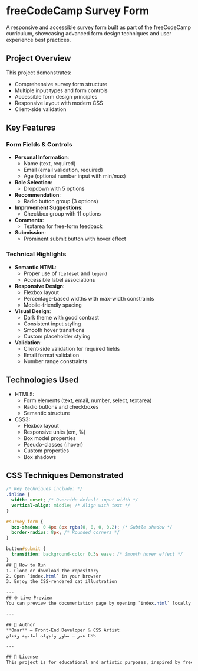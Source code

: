 # freeCodeCamp Survey Form

A responsive and accessible survey form built as part of the freeCodeCamp curriculum, showcasing advanced form design techniques and user experience best practices.

## Project Overview

This project demonstrates:
- Comprehensive survey form structure
- Multiple input types and form controls
- Accessible form design principles
- Responsive layout with modern CSS
- Client-side validation

## Key Features

### Form Fields & Controls
- **Personal Information**:
  - Name (text, required)
  - Email (email validation, required)
  - Age (optional number input with min/max)
- **Role Selection**:
  - Dropdown with 5 options
- **Recommendation**:
  - Radio button group (3 options)
- **Improvement Suggestions**:
  - Checkbox group with 11 options
- **Comments**:
  - Textarea for free-form feedback
- **Submission**:
  - Prominent submit button with hover effect

### Technical Highlights
- **Semantic HTML**:
  - Proper use of `fieldset` and `legend`
  - Accessible label associations
- **Responsive Design**:
  - Flexbox layout
  - Percentage-based widths with max-width constraints
  - Mobile-friendly spacing
- **Visual Design**:
  - Dark theme with good contrast
  - Consistent input styling
  - Smooth hover transitions
  - Custom placeholder styling
- **Validation**:
  - Client-side validation for required fields
  - Email format validation
  - Number range constraints

## Technologies Used

- HTML5:
  - Form elements (text, email, number, select, textarea)
  - Radio buttons and checkboxes
  - Semantic structure
- CSS3:
  - Flexbox layout
  - Responsive units (em, %)
  - Box model properties
  - Pseudo-classes (:hover)
  - Custom properties
  - Box shadows

## CSS Techniques Demonstrated

```css
/* Key techniques include: */
.inline {
  width: unset; /* Override default input width */
  vertical-align: middle; /* Align with text */
}

#survey-form {
  box-shadow: 0 4px 8px rgba(0, 0, 0, 0.2); /* Subtle shadow */
  border-radius: 8px; /* Rounded corners */
}

button#submit {
  transition: background-color 0.3s ease; /* Smooth hover effect */
}
## 🚀 How to Run  
1. Clone or download the repository  
2. Open `index.html` in your browser  
3. Enjoy the CSS-rendered cat illustration

---
## 🌐 Live Preview  
You can preview the documentation page by opening `index.html` locally or hosting it on GitHub Pages.

---

## 📌 Author  
**Omar** – Front-End Developer & CSS Artist  
عمر – مطور واجهات أمامية وفنان CSS

---

## 📢 License  
This project is for educational and artistic purposes, inspired by freeCodeCamp’s CSS art challenges.